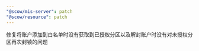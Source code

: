 ```yaml
---
"@scow/mis-server": patch
"@scow/resource": patch
---
```


修复将账户添加到白名单时没有获取到已授权分区以及解封账户时没有对未授权分区再次封锁的问题

